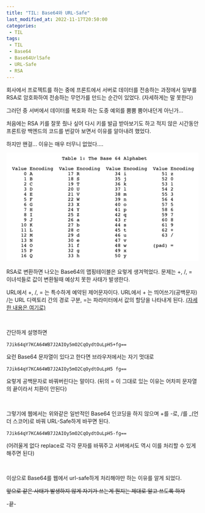 ```yaml
---
title: "TIL: Base64와 URL-Safe"
last_modified_at: 2022-11-17T20:50:00
categories: 
 - TIL
tags:
 - TIL
 - Base64
 - Base64UrlSafe
 - URL-Safe
 - RSA
---
```


회사에서 프로젝트를 하는 중에 프론트에서 서버로 데이터를 전송하는 과정에서 일부를 RSA로 암호화하여 전송하는 무언가를 만드는 순간이 있었다. (자세하게는 말 못한다)

그러던 중 서버에서 데이터를 복호화 하는 도중 예외를 뿜뿜 뿜어내던게 아닌가... 

처음에는 RSA 키를 잘못 줬나 싶어 다시 키를 발급 받아보기도 하고 적지 않은 시간동안 프론트랑 백엔드의 코드를 번갈아 보면서 이유를 알아내려 했었다.

하지만 왠걸... 이유는 매우 터무니 없었다....

![image](/assets/images/posts/til/01.png)

RSA로 변환하면 나오는 Base64의 맵핑테이블은 요렇게 생겨먹었다. 문제는 +, /, = 이녀석들로 값이 변환될때 예상치 못한 사태가 발생한다.

URL에서 +, /, = 는 특수하게 예약된 제어문자이다. URL에서 + 는 띄어쓰기(공백문자) /는 URL 디렉토리 간의 경로 구분, =는 파라미터에서 값의 할당을 나타내게 된다. 
[(자세한 내용은 여기로)](https://developers.google.com/maps/url-encoding?hl=ko#special-characters)

<br/>

간단하게 설명하면
```
7Jik64qY7KCA64WB7J2AIOy5mO2CqOydtOuLpH5+fg==
```
요런 Base64 문자열이 있다고 한다면 브라우저에서는 자기 멋대로

```
7Jik64qY7KCA64WB7J2AIOy5mO2CqOydtOuLpH5 fg==
```

요렇게 공백문자로 바꿔버린다는 말이다. (뒤의 = 이 그대로 있는 이유는 어차피 문자열의 끝이라서 치환이 안된다)

<br/>

그렇기에 웹에서는 위와같은 일반적인 Base64 인코딩을 하지 않으며 +를 -로, /를 _(언더 스코어)로 바꿔 URL-Safe하게 바꾸면 된다.

```
7Jik64qY7KCA64WB7J2AIOy5mO2CqOydtOuLpH5-fg==
```
(어려울게 없다 replace로 각각 문자를 바꿔주고 서버에서도 역시 이를 처리할 수 있게 해주면 된다)

<br/>

이상으로 Base64를 웹에서 url-safe하게 처리해야만 하는 이유를 알게 되었다. 

~~앞으로 같은 사태가 발생하지 않게 자기가 쓰는게 뭔지는 제대로 알고 쓰도록 하자~~

-끝-